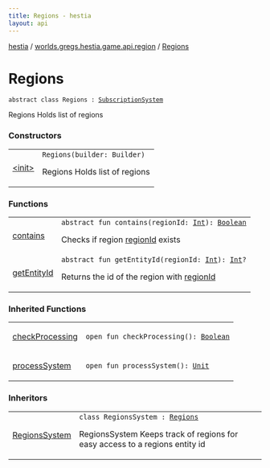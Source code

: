 ```yaml
---
title: Regions - hestia
layout: api
---
```


<div class='api-docs-breadcrumbs'><a href="../../index.html">hestia</a> / <a href="../index.html">worlds.gregs.hestia.game.api.region</a> / <a href="./index.html">Regions</a></div>

# Regions

<div class="signature"><code><span class="keyword">abstract</span> <span class="keyword">class </span><span class="identifier">Regions</span>&nbsp;<span class="symbol">:</span>&nbsp;<a href="../../worlds.gregs.hestia.game.api/-subscription-system/index.html"><span class="identifier">SubscriptionSystem</span></a></code></div>

Regions
Holds list of regions

### Constructors

<table class="api-docs-table">
<tbody>
<tr>
<td markdown="1">

<a href="-init-.html">&lt;init&gt;</a>


</td>
<td markdown="1">
<div class="signature"><code><span class="identifier">Regions</span><span class="symbol">(</span><span class="parameterName" id="worlds.gregs.hestia.game.api.region.Regions$<init>(com.artemis.Aspect.Builder)/builder">builder</span><span class="symbol">:</span>&nbsp;<span class="identifier">Builder</span><span class="symbol">)</span></code></div>

Regions
Holds list of regions


</td>
</tr>
</tbody>
</table>

### Functions

<table class="api-docs-table">
<tbody>
<tr>
<td markdown="1">

<a href="contains.html">contains</a>


</td>
<td markdown="1">
<div class="signature"><code><span class="keyword">abstract</span> <span class="keyword">fun </span><span class="identifier">contains</span><span class="symbol">(</span><span class="parameterName" id="worlds.gregs.hestia.game.api.region.Regions$contains(kotlin.Int)/regionId">regionId</span><span class="symbol">:</span>&nbsp;<a href="https://kotlinlang.org/api/latest/jvm/stdlib/kotlin/-int/index.html"><span class="identifier">Int</span></a><span class="symbol">)</span><span class="symbol">: </span><a href="https://kotlinlang.org/api/latest/jvm/stdlib/kotlin/-boolean/index.html"><span class="identifier">Boolean</span></a></code></div>

Checks if region <a href="contains.html#worlds.gregs.hestia.game.api.region.Regions$contains(kotlin.Int)/regionId">regionId</a> exists


</td>
</tr>
<tr>
<td markdown="1">

<a href="get-entity-id.html">getEntityId</a>


</td>
<td markdown="1">
<div class="signature"><code><span class="keyword">abstract</span> <span class="keyword">fun </span><span class="identifier">getEntityId</span><span class="symbol">(</span><span class="parameterName" id="worlds.gregs.hestia.game.api.region.Regions$getEntityId(kotlin.Int)/regionId">regionId</span><span class="symbol">:</span>&nbsp;<a href="https://kotlinlang.org/api/latest/jvm/stdlib/kotlin/-int/index.html"><span class="identifier">Int</span></a><span class="symbol">)</span><span class="symbol">: </span><a href="https://kotlinlang.org/api/latest/jvm/stdlib/kotlin/-int/index.html"><span class="identifier">Int</span></a><span class="symbol">?</span></code></div>

Returns the id of the region with <a href="get-entity-id.html#worlds.gregs.hestia.game.api.region.Regions$getEntityId(kotlin.Int)/regionId">regionId</a>


</td>
</tr>
</tbody>
</table>

### Inherited Functions

<table class="api-docs-table">
<tbody>
<tr>
<td markdown="1">

<a href="../../worlds.gregs.hestia.game.api/-subscription-system/check-processing.html">checkProcessing</a>


</td>
<td markdown="1">
<div class="signature"><code><span class="keyword">open</span> <span class="keyword">fun </span><span class="identifier">checkProcessing</span><span class="symbol">(</span><span class="symbol">)</span><span class="symbol">: </span><a href="https://kotlinlang.org/api/latest/jvm/stdlib/kotlin/-boolean/index.html"><span class="identifier">Boolean</span></a></code></div>

</td>
</tr>
<tr>
<td markdown="1">

<a href="../../worlds.gregs.hestia.game.api/-subscription-system/process-system.html">processSystem</a>


</td>
<td markdown="1">
<div class="signature"><code><span class="keyword">open</span> <span class="keyword">fun </span><span class="identifier">processSystem</span><span class="symbol">(</span><span class="symbol">)</span><span class="symbol">: </span><a href="https://kotlinlang.org/api/latest/jvm/stdlib/kotlin/-unit/index.html"><span class="identifier">Unit</span></a></code></div>

</td>
</tr>
</tbody>
</table>

### Inheritors

<table class="api-docs-table">
<tbody>
<tr>
<td markdown="1">

<a href="../../worlds.gregs.hestia.game.plugins.region.systems/-regions-system/index.html">RegionsSystem</a>


</td>
<td markdown="1">
<div class="signature"><code><span class="keyword">class </span><span class="identifier">RegionsSystem</span>&nbsp;<span class="symbol">:</span>&nbsp;<a href="./index.html"><span class="identifier">Regions</span></a></code></div>

RegionsSystem
Keeps track of regions for easy access to a regions entity id


</td>
</tr>
</tbody>
</table>
